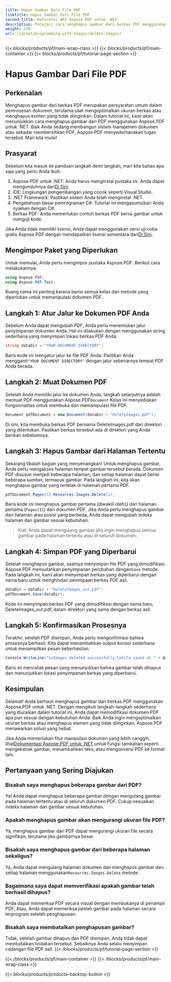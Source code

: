 ```yaml
---
title: Hapus Gambar Dari File PDF
linktitle: Hapus Gambar Dari File PDF
second_title: Referensi API Aspose.PDF untuk .NET
description: Pelajari cara menghapus gambar dari berkas PDF menggunakan Aspose.PDF untuk .NET dalam tutorial langkah demi langkah yang sederhana. Optimalkan PDF dengan menghapus gambar yang tidak diinginkan dengan mudah.
weight: 110
url: /id/net/programming-with-images/delete-images/
---
```


{{< blocks/products/pf/main-wrap-class >}}
{{< blocks/products/pf/main-container >}}
{{< blocks/products/pf/tutorial-page-section >}}

# Hapus Gambar Dari File PDF

## Perkenalan

Menghapus gambar dari berkas PDF merupakan persyaratan umum dalam pemrosesan dokumen, terutama saat mengoptimalkan ukuran berkas atau menghapus konten yang tidak diinginkan. Dalam tutorial ini, kami akan menunjukkan cara menghapus gambar dari PDF menggunakan Aspose.PDF untuk .NET. Baik Anda sedang membangun sistem manajemen dokumen atau sekadar membersihkan PDF, Aspose.PDF menyederhanakan tugas tersebut. Mari kita mulai!

## Prasyarat

Sebelum kita masuk ke panduan langkah demi langkah, mari kita bahas apa saja yang perlu Anda ikuti.

1.  Aspose.PDF untuk .NET: Anda harus menginstal pustaka ini. Anda dapat mengunduhnya dari[Di Sini](https://releases.aspose.com/pdf/net/).
2. IDE: Lingkungan pengembangan yang cocok seperti Visual Studio.
3. .NET Framework: Pastikan sistem Anda telah menginstal .NET.
4. Pengetahuan dasar pemrograman C#: Tutorial ini mengasumsikan Anda nyaman dengan C#.
5. Berkas PDF: Anda memerlukan contoh berkas PDF berisi gambar untuk menguji kode.

 Jika Anda tidak memiliki lisensi, Anda dapat menggunakan versi uji coba gratis Aspose.PDF dengan mendapatkan lisensi sementara dari[Di Sini](https://purchase.aspose.com/temporary-license/).

## Mengimpor Paket yang Diperlukan

Untuk memulai, Anda perlu mengimpor pustaka Aspose.PDF. Berikut cara melakukannya:

```csharp
using Aspose.Pdf;
using Aspose.Pdf.Text;
```

Ruang nama ini penting karena berisi semua kelas dan metode yang diperlukan untuk memanipulasi dokumen PDF.

## Langkah 1: Atur Jalur ke Dokumen PDF Anda

Sebelum Anda dapat mengubah PDF, Anda perlu menentukan jalur penyimpanan dokumen Anda. Hal ini dilakukan dengan menggunakan string sederhana yang menyimpan lokasi berkas PDF Anda.

```csharp
string dataDir = "YOUR DOCUMENT DIRECTORY";
```

 Baris kode ini mengatur jalur ke file PDF Anda. Pastikan Anda mengganti`"YOUR DOCUMENT DIRECTORY"` dengan jalur sebenarnya tempat PDF Anda berada.

## Langkah 2: Muat Dokumen PDF

 Setelah Anda memiliki jalur ke dokumen Anda, langkah selanjutnya adalah memuat PDF menggunakan Aspose.PDF`Document` Kelas ini menyediakan fungsionalitas untuk membuka dan memanipulasi file PDF.

```csharp
Document pdfDocument = new Document(dataDir + "DeleteImages.pdf");
```

Di sini, kita membuka berkas PDF bernama DeleteImages.pdf dari direktori yang ditentukan. Pastikan berkas tersebut ada di direktori yang Anda berikan sebelumnya.

## Langkah 3: Hapus Gambar dari Halaman Tertentu

Sekarang tibalah bagian yang menyenangkan! Untuk menghapus gambar, Anda perlu mengakses halaman tempat gambar tersebut berada. Dokumen PDF disusun menjadi beberapa halaman, dan setiap halaman dapat berisi beberapa sumber, termasuk gambar. Pada langkah ini, kita akan menghapus gambar yang terletak di halaman pertama PDF.

```csharp
pdfDocument.Pages[1].Resources.Images.Delete(1);
```

 Baris kode ini menghapus gambar pertama (diwakili oleh`1`) dari halaman pertama (`Pages[1]`) dari dokumen PDF. Jika Anda perlu menghapus gambar dari halaman atau posisi yang berbeda, Anda dapat mengubah indeks halaman dan gambar sesuai kebutuhan.

> Kiat: Anda dapat mengulang gambar jika ingin menghapus semua gambar pada halaman tertentu atau di seluruh dokumen.

## Langkah 4: Simpan PDF yang Diperbarui

 Setelah menghapus gambar, saatnya menyimpan file PDF yang dimodifikasi. Aspose.PDF memudahkan penyimpanan perubahan dengan`Save` metode. Pada langkah ini, kami akan menyimpan berkas yang diperbarui dengan nama baru untuk menghindari penimpaan berkas PDF asli.

```csharp
dataDir = dataDir + "DeleteImages_out.pdf";
pdfDocument.Save(dataDir);
```

Kode ini menyimpan berkas PDF yang dimodifikasi dengan nama baru, DeleteImages_out.pdf, dalam direktori yang sama dengan berkas asli.

## Langkah 5: Konfirmasikan Prosesnya

Terakhir, setelah PDF disimpan, Anda perlu mengonfirmasi bahwa prosesnya berhasil. Kita dapat menambahkan output konsol sederhana untuk menampilkan pesan keberhasilan.

```csharp
Console.WriteLine("\nImages deleted successfully.\nFile saved at " + dataDir);
```

Baris ini mencetak pesan yang menunjukkan bahwa gambar telah dihapus dan menunjukkan lokasi penyimpanan berkas yang diperbarui.

## Kesimpulan

Selamat! Anda berhasil menghapus gambar dari berkas PDF menggunakan Aspose.PDF untuk .NET. Dengan mengikuti langkah-langkah sederhana yang diuraikan dalam tutorial ini, Anda dapat memodifikasi dokumen PDF apa pun sesuai dengan kebutuhan Anda. Baik Anda ingin mengoptimalkan ukuran berkas atau menghapus elemen yang tidak diinginkan, Aspose.PDF menawarkan solusi yang hebat.

 Jika Anda memerlukan fitur manipulasi dokumen yang lebih canggih, lihat[Dokumentasi Aspose.PDF untuk .NET](https://reference.aspose.com/pdf/net/) untuk fungsi tambahan seperti mengekstrak gambar, menambahkan teks, atau mengonversi PDF ke format lain.

## Pertanyaan yang Sering Diajukan

### Bisakah saya menghapus beberapa gambar dari PDF?
Ya! Anda dapat menghapus beberapa gambar dengan mengulang gambar pada halaman tertentu atau di seluruh dokumen PDF. Cukup sesuaikan indeks halaman dan gambar sesuai kebutuhan.

### Apakah menghapus gambar akan mengurangi ukuran file PDF?
Ya, menghapus gambar dari PDF dapat mengurangi ukuran file secara signifikan, terutama jika gambarnya besar.

### Bisakah saya menghapus gambar dari beberapa halaman sekaligus?
 Ya, Anda dapat mengulang halaman dokumen dan menghapus gambar dari setiap halaman menggunakan`Resources.Images.Delete` metode.

### Bagaimana saya dapat memverifikasi apakah gambar telah berhasil dihapus?
Anda dapat memeriksa PDF secara visual dengan membukanya di penampil PDF. Atau, Anda dapat memeriksa jumlah gambar pada halaman secara terprogram setelah penghapusan.

### Bisakah saya membatalkan penghapusan gambar?
Tidak, setelah gambar dihapus dan PDF disimpan, Anda tidak dapat membatalkan tindakan tersebut. Sebaiknya Anda selalu menyimpan cadangan file PDF asli.
{{< /blocks/products/pf/tutorial-page-section >}}

{{< /blocks/products/pf/main-container >}}
{{< /blocks/products/pf/main-wrap-class >}}

{{< blocks/products/products-backtop-button >}}
